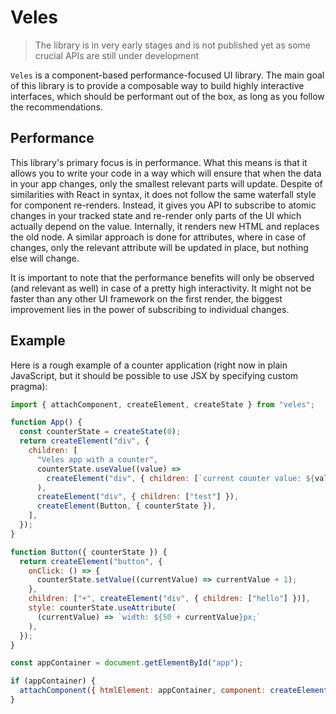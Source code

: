 # Veles

> The library is in very early stages and is not published yet as some crucial APIs are still under development

`Veles` is a component-based performance-focused UI library. The main goal of this library is to provide a composable way to build highly interactive interfaces, which should be performant out of the box, as long as you follow the recommendations.

## Performance

This library's primary focus is in performance. What this means is that it allows you to write your code in a way which will ensure that when the data in your app changes, only the smallest relevant parts will update. Despite of similarities with React in syntax, it does not follow the same waterfall style for component re-renders. Instead, it gives you API to subscribe to atomic changes in your tracked state and re-render only parts of the UI which actually depend on the value. Internally, it renders new HTML and replaces the old node. A similar approach is done for attributes, where in case of changes, only the relevant attribute will be updated in place, but nothing else will change.

It is important to note that the performance benefits will only be observed (and relevant as well) in case of a pretty high interactivity. It might not be faster than any other UI framework on the first render, the biggest improvement lies in the power of subscribing to individual changes.

## Example

Here is a rough example of a counter application (right now in plain JavaScript, but it should be possible to use JSX by specifying custom pragma):

```js
import { attachComponent, createElement, createState } from "veles";

function App() {
  const counterState = createState(0);
  return createElement("div", {
    children: [
      "Veles app with a counter",
      counterState.useValue((value) =>
        createElement("div", { children: [`current counter value: ${value}`] })
      ),
      createElement("div", { children: ["test"] }),
      createElement(Button, { counterState }),
    ],
  });
}

function Button({ counterState }) {
  return createElement("button", {
    onClick: () => {
      counterState.setValue((currentValue) => currentValue + 1);
    },
    children: ["+", createElement("div", { children: ["hello"] })],
    style: counterState.useAttribute(
      (currentValue) => `width: ${50 + currentValue}px;`
    ),
  });
}

const appContainer = document.getElementById("app");

if (appContainer) {
  attachComponent({ htmlElement: appContainer, component: createElement(App) });
}
```
